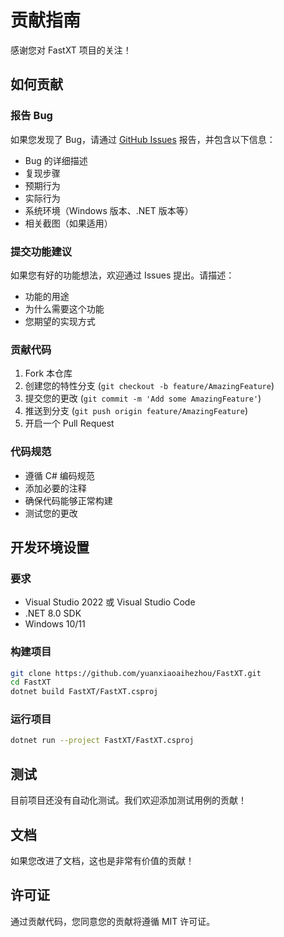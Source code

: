 # 贡献指南

感谢您对 FastXT 项目的关注！

## 如何贡献

### 报告 Bug

如果您发现了 Bug，请通过 [GitHub Issues](https://github.com/yuanxiaoaihezhou/FastXT/issues) 报告，并包含以下信息：

- Bug 的详细描述
- 复现步骤
- 预期行为
- 实际行为
- 系统环境（Windows 版本、.NET 版本等）
- 相关截图（如果适用）

### 提交功能建议

如果您有好的功能想法，欢迎通过 Issues 提出。请描述：

- 功能的用途
- 为什么需要这个功能
- 您期望的实现方式

### 贡献代码

1. Fork 本仓库
2. 创建您的特性分支 (`git checkout -b feature/AmazingFeature`)
3. 提交您的更改 (`git commit -m 'Add some AmazingFeature'`)
4. 推送到分支 (`git push origin feature/AmazingFeature`)
5. 开启一个 Pull Request

### 代码规范

- 遵循 C# 编码规范
- 添加必要的注释
- 确保代码能够正常构建
- 测试您的更改

## 开发环境设置

### 要求

- Visual Studio 2022 或 Visual Studio Code
- .NET 8.0 SDK
- Windows 10/11

### 构建项目

```bash
git clone https://github.com/yuanxiaoaihezhou/FastXT.git
cd FastXT
dotnet build FastXT/FastXT.csproj
```

### 运行项目

```bash
dotnet run --project FastXT/FastXT.csproj
```

## 测试

目前项目还没有自动化测试。我们欢迎添加测试用例的贡献！

## 文档

如果您改进了文档，这也是非常有价值的贡献！

## 许可证

通过贡献代码，您同意您的贡献将遵循 MIT 许可证。
